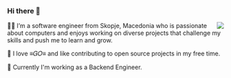 ### Hi there 👋

<a href="https://github.com/anuraghazra/github-readme-stats">
  <img align="right" src="https://github-readme-stats.vercel.app/api?username=patche-v&hide=stars,issues&hide_rank=true&count_private=true&title_color=BA5F17&icon_color=84628F&text_color=BEBEBE&bg_color=242424" />
</a>

:man_technologist: I’m a software engineer from Skopje, Macedonia who is passionate about computers and enjoys working on diverse projects that challenge my skills and push me to learn and grow.

🔭 I love ≡𝐺𝑂≡ and like contributing to open source projects in my free time. 

:hammer: Currently I'm working as a Backend Engineer. 



<!--
**patche-v/patche-v** is a ✨ _special_ ✨ repository because its `README.md` (this file) appears on your GitHub profile.

Here are some ideas to get you started:

- 🔭 I’m currently working on ...
- 🌱 I’m currently learning ...
- 👯 I’m looking to collaborate on ...
- 🤔 I’m looking for help with ...
- 💬 Ask me about ...
- 📫 How to reach me: ...
- 😄 Pronouns: ...
- ⚡ Fun fact: ...
-->
